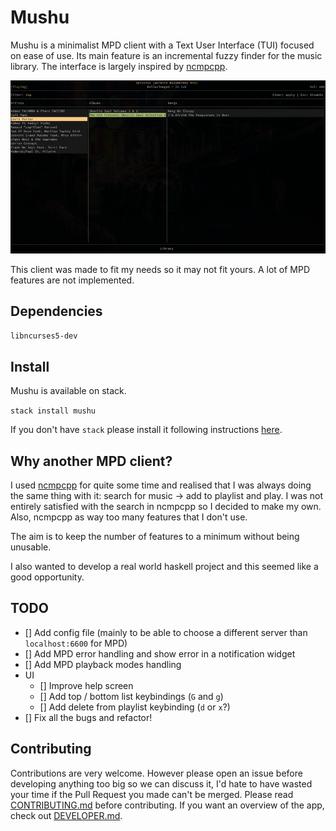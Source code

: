 Mushu
=====

Mushu is a minimalist MPD client with a Text User Interface (TUI) focused on ease of use.
Its main feature is an incremental fuzzy finder for the music library.
The interface is largely inspired by [ncmpcpp](https://github.com/arybczak/ncmpcpp).

![Screenshot](screenshot.png?raw=true "Mushu screenshot")

This client was made to fit my needs so it may not fit yours.
A lot of MPD features are not implemented.

Dependencies
--------------

`libncurses5-dev`

Install
-------

Mushu is available on stack.

  `stack install mushu`

If you don't have `stack` please install it following instructions [here](https://docs.haskellstack.org/en/stable/README/).

Why another MPD client?
-----------------------

I used [ncmpcpp](https://github.com/arybczak/ncmpcpp) for quite some time and realised that I was always doing the same thing with it: search for music -> add to playlist and play.
I was not entirely satisfied with the search in ncmpcpp so I decided to make my own.
Also, ncmpcpp as way too many features that I don't use.

The aim is to keep the number of features to a minimum without being unusable.

I also wanted to develop a real world haskell project and this seemed like a good opportunity.

TODO
----

 - [] Add config file (mainly to be able to choose a different server than `localhost:6600` for MPD)
 - [] Add MPD error handling and show error in a notification widget
 - [] Add MPD playback modes handling
 - UI
   - [] Improve help screen
   - [] Add top / bottom list keybindings (`G` and `g`)
   - [] Add delete from playlist keybinding (`d` or `x`?)
 - [] Fix all the bugs and refactor!

Contributing
------------

Contributions are very welcome. However please open an issue before developing anything too big so we can discuss it, I'd hate to have wasted your time if the Pull Request you made can't be merged.
Please read [CONTRIBUTING.md](CONTRIBUTING.md) before contributing.
If you want an overview of the app, check out [DEVELOPER.md](DEVELOPER.md).

